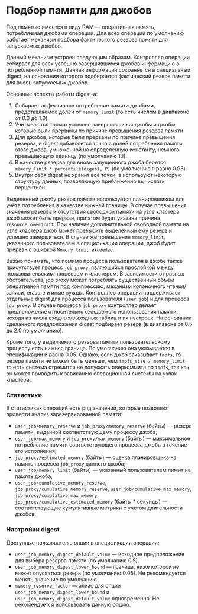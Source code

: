# Подбор памяти для джобов

Под памятью имеется в виду RAM — оперативная память, потребляемая джобами операций.
Для всех операций по умолчанию работает механизм подбора фактического резерва памяти для запускаемых джобов.

Данный механизм устроен следующим образом. Контроллер операции собирает для всех успешно завершившихся джобов информацию о потребленной памяти. Данная информация сохраняется в специальный digest, на основании которого подбирается фактический резерв памяти для вновь запускаемых джобов.

Основные аспекты работы digest-а:
  1. Собирает эффективное потребление памяти джобами, представляемое долей от `memory_limit` (то есть числом в диапазоне от 0.0 до 1.0).
  2. Учитываются только успешно завершившиеся джобы и джобы, которые были прерваны по причине превышения резерва памяти.
  3. Для джобов, которые были прерваны по причине превышения резерва, в digest добавляется точка с долей потребления памяти этого джоба, умноженной на определенную константу, немного превышающую единицу (по умолчанию 1.1).
  4. В качестве резерва для вновь запущенного джоба берется `memory_limit * percentile(digest, P)` (по умолчанию `P` равно 0.95).
  5. Внутри себя digest не хранит все точки, а используют некоторую структуру данных, позволяющую приближенно вычислять перцентили.

Выделенный джобу резерв памяти используется планировщиком для учёта потребления в качестве нижней границы. В случае превышения значения резерва и отсутствия свободной памяти на узле кластера джоб может быть прерван, при этом будет указана причина `resource_overdraft`. При наличии дополнительной свободной памяти на узле кластера джоб может превысить выделенный ему резерв и успешно завершиться. В случае же превышения `memory_limit`, указанного пользователем в спецификации операции, джоб будет прерван с ошибкой `Memory limit exceeded`.

Важно понимать, что помимо процесса пользователя в джобе также присутствует процесс `job_proxy`, являющийся прослойкой между пользовательским процессом и кластером. В зависимости от разных обстоятельств, job proxy может потреблять существенный объём оперативной памяти под компрессию, механизм колоночного чтения/записи, erasure и иные нужды. Контроллер операции поддерживает отдельные digest для процесса пользователя (`user_job`) и для процесса `job_proxy`. В случае процесса `job_proxy` контроллер делает предположение относительно ожидаемого использования памяти, исходя из числа входных/выходных таблиц и их настроек. На основании сделанного предположения digest подбирает резерв (в диапазоне от 0.5 до 2.0 по умолчанию).

Кроме того, у выделяемого резерва памяти пользовательскому процессу есть нижняя граница. По умолчанию она указывается в спецификации и равна 0.05. Однако, если джоб заказывает `tmpfs`, то резерв памяти не может быть меньше, чем `tmpfs_size / memory_limit`, то есть система стремится не допускать оверкоммита по `tmpfs`, так как он может приводить к зависанию операционной системы на узлах кластера.

### Статистики

В статистиках операций есть ряд значений, которые позволяют провести анализ зарезервированной памяти:
  * `user_job/memory_reserve` и `job_proxy/memory_reserve` (байты) — резерв памяти, выданной соответствующему процессу джоба;
  * `user_job/max_memory` и `job_proxy/max_memory` (байты) — максимальное потребление памяти соответствующего процесса джоба в течение его исполнения;
  * `job_proxy/estimated_memory` (байты) — оценка планировщика на память процесса `job_proxy` данного джоба;
  * `user_job/memory_limit` (байты) — указанный пользователем лимит на память джоба;
  * `user_job/cumulative_memory_reserve`, `job_proxy/cumulative_memory_reserve`, `user_job/cumulative_max_memory`, `job_proxy/cumulative_max_memory`, `job_proxy/cumulative_estimated_memory` (байты * секунды) — соответствующие кумулятивные метрики с учетом длительности джобов.

### Настройки digest

Доступные пользователю опции в спецификации операции:
  * `user_job_memory_digest_default_value` — исходное предположение для выбора резерва памяти (по умолчанию 0.5).
  * `user_job_memory_digest_lower_bound` — граница, ниже которой не может опускаться резерв (по умолчанию 0.05). Не рекомендуется менять значение по умолчанию.
  * `memory_reserve_factor` — алиас для опции `user_job_memory_digest_lower_bound` и `user_job_memory_digest_default_value` одновременно. Не рекомендуется использовать данную опцию.
